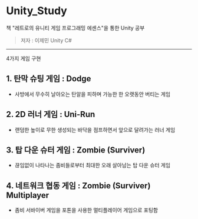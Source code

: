 # Unity_Study

책 "레트로의 유니티 게임 프로그래밍 에센스"을 통한 Unity 공부
> 저자 : 이제민
> Unity
> C#

-----------
4가지 게임 구현

## 1. 탄막 슈팅 게임 : Dodge
- 사방에서 무수히 날아오는 탄알을 피하며 가능한 한 오랫동안 버티는 게임

## 2. 2D 러너 게임 : Uni-Run
- 랜덤한 높이로 무한 생성되는 바닥을 점프하면서 앞으로 달려가는 러너 게임

## 3. 탑 다운 슈터 게임 : Zombie (Surviver)
- 끊임없이 나타나는 좀비들로부터 최대한 오래 살아남는 탑 다운 슈터 게임

## 4. 네트워크 협동 게임 : Zombie (Surviver) Multiplayer
- 좀비 서바이버 게임을 포톤을 사용한 멀티플레이어 게임으로 포팅함
